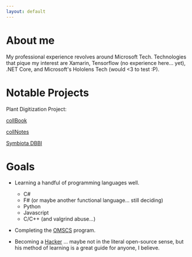 ```yaml
---
layout: default
---
```

# About me

My professional experience revolves around Microsoft Tech. Technologies that pique my interest are Xamarin, Tensorflow (no experience here... yet), .NET Core, and Microsoft's Hololens Tech (would <3 to test :P).

# Notable Projects
Plant Digitization Project:

[collBook](https://github.com/CapPow/collBook)

[collNotes](https://github.com/j-h-m/collNotes)

[Symbiota DBBI](https://github.com/j-h-m/Symbiota-Light)

# Goals

 - Learning a handful of programming languages well.
    - C#
    - F# (or maybe another functional language... still deciding)
    - Python
    - Javascript
    - C/C++ (and valgrind abuse...)

 - Completing the [OMSCS](http://www.omscs.gatech.edu/) program.
 
 - Becoming a [Hacker](http://www.catb.org/esr/faqs/hacker-howto.html) ... maybe not in the literal open-source sense, but his method of learning is a great guide for anyone, I believe.
